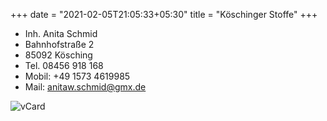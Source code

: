 +++
date = "2021-02-05T21:05:33+05:30"
title = "Köschinger Stoffe"
+++




* Inh. Anita Schmid
* Bahnhofstraße 2
* 85092 Kösching
* Tel. 		08456 918 168
* Mobil:   	+49 1573 4619985 
* Mail: 		anitaw.schmid@gmx.de

![vCard][1]


[1]: /img/qr-code_anita_schmid200.png
